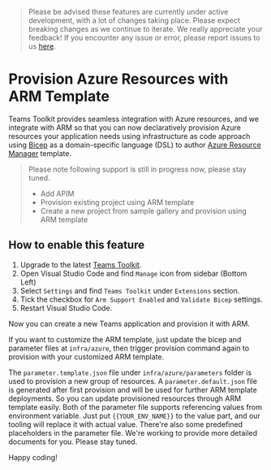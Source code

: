 > Please be advised these features are currently under active development, with a lot of changes taking place. Please expect breaking changes as we continue to iterate.
We really appreciate your feedback! If you encounter any issue or error, please report issues to us [here](https://github.com/OfficeDev/TeamsFx/issues/new/choose).

# Provision Azure Resources with ARM Template
Teams Toolkit provides seamless integration with Azure resources, and we integrate with ARM so that you can now declaratively provision Azure resources your application needs using infrastructure as code approach using [Bicep](https://docs.microsoft.com/en-us/azure/azure-resource-manager/bicep/overview) as a domain-specific language  (DSL) to author [Azure Resource Manager](https://docs.microsoft.com/en-us/azure/azure-resource-manager/templates/overview) template.

> Please note following support is still in progress now, please stay tuned. 
> * Add APIM
> * Provision existing project using ARM template
> * Create a new project from sample gallery and provision using ARM template

## How to enable this feature
1. Upgrade to the latest [Teams Toolkit](https://github.com/OfficeDev/TeamsFx/releases/download/ms-teams-vscode-extension%402.6.0-rc.0/ms-teams-vscode-extension-2.6.0-rc.0.vsix).
1. Open Visual Studio Code and find `Manage` icon from sidebar (Bottom Left) 
1. Select `Settings` and find `Teams Toolkit` under `Extensions` section.
1. Tick the checkbox for `Arm Support Enabled` and `Validate Bicep` settings.
1. Restart Visual Studio Code.

Now you can create a new Teams application and provision it with ARM.

If you want to customize the ARM template, just update the bicep and parameter files at `infra/azure`, then trigger provision command again to provision with your customized ARM template.

The `parameter.template.json` file under `infra/azure/parameters` folder is used to provision a new group of resources. A `parameter.default.json` file is generated after first provision and will be used for further ARM template deployments. So you can update provisioned resources through ARM template easily. Both of the parameter file supports referencing values from environment variable. Just put `{{YOUR_ENV_NAME}}` to the value part, and our tooling will replace it with actual value. There're also some predefined placeholders in the parameter file. We're working to provide more detailed documents for you. Please stay tuned.

Happy coding!